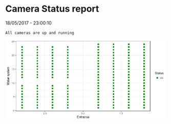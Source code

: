 Camera Status report
================
18/05/2017 - 23:00:10

    All cameras are up and running

![](camreport_files/figure-markdown_github/unnamed-chunk-2-1.png)

